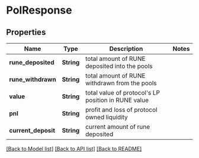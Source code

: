 # PolResponse

## Properties

Name | Type | Description | Notes
------------ | ------------- | ------------- | -------------
**rune_deposited** | **String** | total amount of RUNE deposited into the pools | 
**rune_withdrawn** | **String** | total amount of RUNE withdrawn from the pools | 
**value** | **String** | total value of protocol's LP position in RUNE value | 
**pnl** | **String** | profit and loss of protocol owned liquidity | 
**current_deposit** | **String** | current amount of rune deposited | 

[[Back to Model list]](../README.md#documentation-for-models) [[Back to API list]](../README.md#documentation-for-api-endpoints) [[Back to README]](../README.md)


